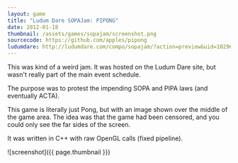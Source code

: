 ```yaml
---
layout: game
title: "Ludum Dare SOPAJam: PIPONG"
date: 2012-01-18
thumbnail: /assets/games/sopajam/screenshot.png
sourcecode: https://github.com/apples/pipong
ludumdare: http://ludumdare.com/compo/sopajam/?action=preview&uid=10296
---
```


This was kind of a weird jam.
It was hosted on the Ludum Dare site, but wasn't really part of the main event schedule.

The purpose was to protest the impending SOPA and PIPA laws (and eventually ACTA).

This game is literally just Pong, but with an image shown over the middle of the game area.
The idea was that the game had been censored, and you could only see the far sides of the screen.

It was written in C++ with raw OpenGL calls (fixed pipeline).

![screenshot]({{ page.thumbnail }})
